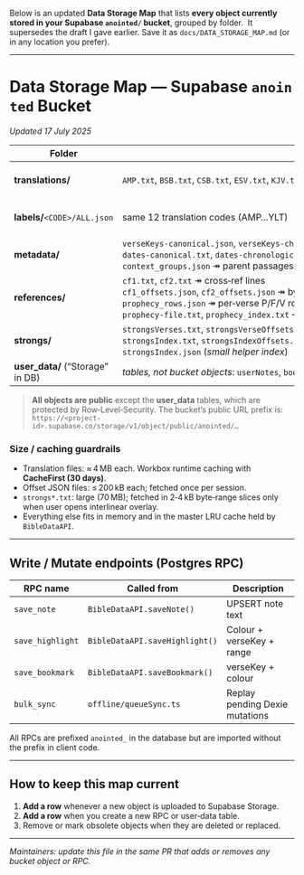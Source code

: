 Below is an updated **Data Storage Map** that lists **every object currently stored in your Supabase `anointed/` bucket**, grouped by folder. 
It supersedes the draft I gave earlier.
Save it as `docs/DATA_STORAGE_MAP.md` (or in any location you prefer).

---

# Data Storage Map — Supabase `anointed` Bucket

*Updated 17 July 2025*

| Folder                            | Object(s)                                                                                                                                                                                                                        | Purpose                                          | Client‑side consumer (method or file)                                      |
| --------------------------------- | -------------------------------------------------------------------------------------------------------------------------------------------------------------------------------------------------------------------------------- | ------------------------------------------------ | -------------------------------------------------------------------------- |
| **translations/**                 | `AMP.txt`, `BSB.txt`, `CSB.txt`, `ESV.txt`, `KJV.txt`, `NASB.txt`, `NIV.txt`, `NKJV.txt`, `NLT.txt`, `NRSV.txt`, `WEB.txt`, `YLT.txt`                                                                                            | Full translation text (`<ref>#<verse>` per line) | `BibleDataAPI.getTranslation(code)` → `translationWorker.js`               |
| **labels/**`<CODE>/ALL.json`      | same 12 translation codes (AMP…YLT)                                                                                                                                                                                              | Semantic labels (who/what/when…) per verse       | `labelsLoader.ts` (future)                                                 |
| **metadata/**                     | `verseKeys-canonical.json`, `verseKeys-chronological.json` ↠ ordered verse ID arrays<br>`dates-canonical.txt`, `dates-chronological.txt` ↠ timeline metadata<br>`context_groups.json` ↠ parent passages for context highlighting | Core index & timeline data                       | `verseKeysLoader.ts`, `BibleDataAPI.loadTimeline()`                        |
| **references/**                   | `cf1.txt`, `cf2.txt` ↠ cross‑ref lines<br>`cf1_offsets.json`, `cf2_offsets.json` ↠ byte ranges<br>`prophecy_rows.json` ↠ per‑verse P/F/V rows<br>`prophecy-file.txt`, `prophecy_index.txt` ↠ prophecy details & offsets          | Cross references & prophecy system               | `BibleDataAPI.getCrossRefSlice()`, `getCfOffsets()`, `getProphecy()`       |
| **strongs/**                      | `strongsVerses.txt`, `strongsVerseOffsets.json` ↠ per‑verse original‑language tokens<br>`strongsIndex.txt`, `strongsIndexOffsets.json` ↠ lemma → verse map<br>`strongsIndex.json` (*small helper index*)                         | Strong’s concordance look‑ups                    | `BibleDataAPI.getStrongsOffsets()` → workers `VerseWorker` & `LemmaWorker` |
| **user\_data/** (“Storage” in DB) | *tables, not bucket objects*: `userNotes`, `bookmarks`, `highlights`, `userPreferences`, …                                                                                                                                       | User‑generated data with RLS                     | Supabase RPC via `BibleDataAPI.save*()` and offline `queueSync.ts`         |

> **All objects are public** except the **user\_data** tables, which are protected by Row‑Level‑Security.
> The bucket’s public URL prefix is:
> `https://<project-id>.supabase.co/storage/v1/object/public/anointed/…`

### Size / caching guardrails

* Translation files: ≈ 4 MB each. Workbox runtime caching with **CacheFirst (30 days)**.
* Offset JSON files: ≤ 200 kB each; fetched once per session.
* `strongs*.txt`: large (70 MB); fetched in 2‑4 kB byte‑range slices only when user opens interlinear overlay.
* Everything else fits in memory and in the master LRU cache held by `BibleDataAPI`.

---

## Write / Mutate endpoints (Postgres RPC)

| RPC name         | Called from                    | Description                    |
| ---------------- | ------------------------------ | ------------------------------ |
| `save_note`      | `BibleDataAPI.saveNote()`      | UPSERT note text               |
| `save_highlight` | `BibleDataAPI.saveHighlight()` | Colour + verseKey + range      |
| `save_bookmark`  | `BibleDataAPI.saveBookmark()`  | verseKey + colour              |
| `bulk_sync`      | `offline/queueSync.ts`         | Replay pending Dexie mutations |

All RPCs are prefixed `anointed_` in the database but are imported without the prefix in client code.

---

## How to keep this map current

1. **Add a row** whenever a new object is uploaded to Supabase Storage.
2. **Add a row** when you create a new RPC or user‑data table.
3. Remove or mark obsolete objects when they are deleted or replaced.

---

*Maintainers: update this file in the same PR that adds or removes any bucket object or RPC.*
